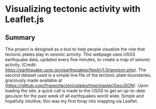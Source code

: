 # Visualizing tectonic activity with Leaflet.js

## Summary

This project is designed as a tool to help people visualize the role that tectonic plates play in seismic activity. This webpage uses USGS earthquake data, updated every five minutes, to create a map of seismic activity. (Credit: https://earthquake.usgs.gov/earthquakes/feed/v1.0/geojson.php). The second dataset used is a simple line file of the tectonic plate boundaries, graciously made available at (https://github.com/fraxen/tectonicplates/tree/master/GeoJSON). Upon loading the site, a quick call is made to the USGS to get an up-to-date geoJson for the past week of all earthquakes world wide. Simple and hopefully intuitive, this was my first foray into mapping via Leaflet.
    